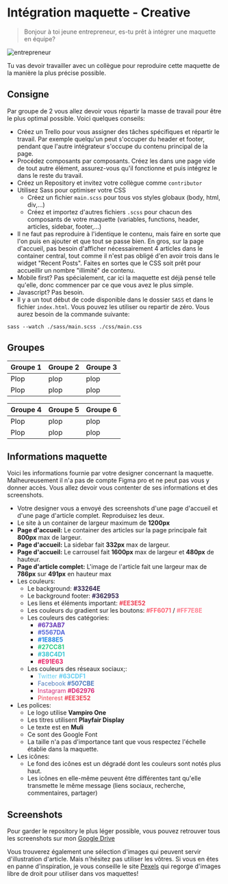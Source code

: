 # Intégration maquette - Creative

> Bonjour à toi jeune entrepreneur, es-tu prêt à intégrer une maquette en équipe?

![entrepreneur](../images/question-repondue.jpg)

Tu vas devoir travailler avec un collègue pour reproduire cette maquette de la manière la plus précise possible.

## Consigne

Par groupe de 2 vous allez devoir vous répartir la masse de travail pour être le plus optimal possible. Voici quelques conseils:

- Créez un Trello pour vous assigner des tâches spécifiques et répartir le travail. Par exemple quelqu'un peut s'occuper du header et footer, pendant que l'autre intégrateur s'occupe du contenu principal de la page.
- Procédez composants par composants. Créez les dans une page vide de tout autre élément, assurez-vous qu'il fonctionne et puis intégrez le dans le reste du travail.
- Créez un Repository et invitez votre collègue comme `contributor`
- Utilisez Sass pour optimiser votre CSS
  - Créez un fichier `main.scss` pour tous vos styles globaux (body, html, div,...)
  - Créez et importez d'autres fichiers `.scss` pour chacun des composants de votre maquette (variables, functions, header, articles, sidebar, footer,...)
- Il ne faut pas reproduire à l'identique le contenu, mais faire en sorte que l'on puis en ajouter et que tout se passe bien. En gros, sur la page d'accueil, pas besoin d'afficher nécessairement 4 articles dans le container central, tout comme il n'est pas obligé d'en avoir trois dans le widget "Recent Posts". Faites en sortes que le CSS soit prêt pour accueillir un nombre "illimité" de contenu.
- Mobile first? Pas spécialement, car ici la maquette est déjà pensé telle qu'elle, donc commencer par ce que vous avez le plus simple.
- Javascript? Pas besoin.
- Il y a un tout début de code disponible dans le dossier `SASS` et dans le fichier `index.html`. Vous pouvez les utiliser ou repartir de zéro. Vous aurez besoin de la commande suivante:

`sass --watch ./sass/main.scss ./css/main.css`

## Groupes

Groupe 1 | Groupe 2 | Groupe 3
--- | --- | ---
Plop | plop | plop
Plop | plop | plop

Groupe 4 | Groupe 5 | Groupe 6
--- | --- | ---
Plop | plop | plop
Plop | plop | plop

## Informations maquette

Voici les informations fournie par votre designer concernant la maquette. Malheureusement il n'a pas de compte Figma pro et ne peut pas vous y donner accès. Vous allez devoir vous contenter de ses informations et des screenshots.

- Votre designer vous a envoyé des screenshots d'une page d'accueil et d'une page d'article complet. Reproduisez les deux.
- Le site à un container de largeur maximum de **1200px**
- **Page d'accueil:** Le container des articles sur la page principale fait **800px** max de largeur.
- **Page d'accueil:** La sidebar fait **332px** max de largeur.
- **Page d'accueil:** Le carrousel fait **1600px** max de largeur et **480px** de hauteur.
- **Page d'article complet:** L'image de l'article fait une largeur max de **786px** sur **491px** en hauteur max
- Les couleurs:
  - Le background: <span style="color:#33264E">**#33264E**</span>
  - Le background footer: <span style="color:#362953">**#362953**</span>
  - Les liens et éléments important: <span style="color:#EE3E52">**#EE3E52**</span>
  - Les couleurs du gradient sur les boutons: <span style="color:#FF6071">**#FF6071**</span> / <span style="color:#FF7E8E">**#FF7E8E**</span>
  - Les couleurs des catégories:
    - <span style="color:#673AB7">**#673AB7**</span>
    - <span style="color:#5567DA">**#5567DA**</span>
    - <span style="color:#1E88E5">**#1E88E5**</span>
    - <span style="color:#27CC81">**#27CC81**</span>
    - <span style="color:#38C4D1">**#38C4D1**</span>
    - <span style="color:#E91E63">**#E91E63**</span>
  - Les couleurs des réseaux sociaux;:
    - <span style="color:#63CDF1">Twitter **#63CDF1** </span>
    - <span style="color:#507CBE">Facebook **#507CBE** </span>
    - <span style="color:#D62976">Instagram **#D62976** </span>
    - <span style="color:#EE3E52">Pinterest **#EE3E52** </span>
- Les polices:
  - Le logo utilise **Vampiro One**
  - Les titres utilisent **Playfair Display**
  - Le texte est en **Muli**
  - Ce sont des Google Font
  - La taille n'a pas d'importance tant que vous respectez l'échelle établie dans la maquette.
- Les icônes:
  - Le fond des icônes est un dégradé dont les couleurs sont notés plus haut.
  - Les icônes en elle-même peuvent être différentes tant qu'elle transmette le même message (liens sociaux, recherche, commentaires, partager)

## Screenshots

Pour garder le repository le plus léger possible, vous pouvez retrouver tous les screenshots sur mon [Google Drive](https://drive.google.com/drive/folders/1x6AU9gIeHi-FXgQAhRd5iG6twRYGevPP?usp=sharing)

Vous trouverez également une sélection d'images qui peuvent servir d'illustration d'article. Mais n'hésitez pas utiliser les vôtres. Si vous en êtes en panne d'inspiration, je vous conseille le site [Pexels](https://www.pexels.com/fr-fr/) qui regorge d'images libre de droit pour utiliser dans vos maquettes!
